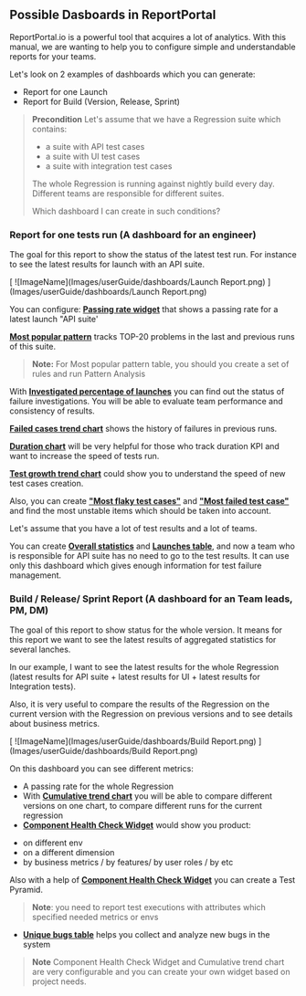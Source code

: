 ## Possible Dasboards in ReportPortal

ReportPortal.io is a powerful tool that acquires a lot of analytics. With this manual, we are wanting to help you to configure simple and understandable reports for your teams.

Let's look on 2 examples of dashboards which you can generate:
* Report for one Launch
* Report for Build (Version, Release, Sprint)


> **Precondition**
> Let's assume that we have a Regression suite which contains:
>
> - a suite with API test cases
> - a suite with UI test cases
> - a suite with integration test cases
>
> The whole Regression is running against nightly build every day.
> Different teams are responsible for different suites.
>
> Which dashboard I can create in such conditions?


###  Report for one tests run (A dashboard for an engineer)

The goal for this report to show the status of the latest test run. For instance to see the latest results for launch with an API suite. 

[ ![ImageName](Images/userGuide/dashboards/Launch Report.png) ](Images/userGuide/dashboards/Launch Report.png)

You can configure:
[**Passing rate widget**]() that shows a passing rate for a latest launch "API suite'

[**Most popular pattern**](https://reportportal.io/docs/Most-popular-pattern) tracks TOP-20 problems in the last and previous runs of this suite. 

> **Note:** For Most popular pattern table, you should you create a set of rules and run Pattern Analysis

With [**Investigated percentage of launches**](https://reportportal.io/docs/Investigated-percentage-of) you can find out the status of failure investigations. You will be able to evaluate team performance and consistency of results.

[**Failed cases trend chart**](https://reportportal.io/docs/Failed-cases-trend) shows the history of failures in previous runs. 

[**Duration chart**](https://reportportal.io/docs/Launches-duration-chart) will be very helpful for those who track duration KPI and want to increase the speed of tests run. 

[**Test growth trend chart**](https://reportportal.io/docs/Test-cases-growth-trend) could show you to understand the speed of new test cases creation.

Also, you can create [**"Most flaky test cases"**](https://reportportal.io/docs/Flaky-test-cases) and [**"Most failed test case"**](https://reportportal.io/docs/Most-failed-test-cases) and find the most unstable items which should be taken into account.

Let's assume that you have a lot of test results and a lot of teams.

You can create [**Overall statistics**]() and [**Launches table**](https://reportportal.io/docs/Launches-table), and now a team who is responsible for API suite has no need to go to the test results. It can use only this dashboard which gives enough information for test failure management.


###  Build / Release/ Sprint Report (A dashboard for an Team leads, PM, DM)

The goal of this report to show status for the whole version. It means for this report we want to see the latest results of aggregated statistics for several lanches.

In our example, I want to see the latest results for the whole Regression (latest results for API suite + latest results for UI + latest results for Integration tests).

Also, it is very useful to compare the results of the Regression on the current version with the Regression on previous versions and to see details about business metrics.

[ ![ImageName](Images/userGuide/dashboards/Build Report.png) ](Images/userGuide/dashboards/Build Report.png)

On this dashboard you can see different metrics:

- A passing rate for the whole Regression
- With [**Cumulative trend chart**](https://reportportal.io/docs/Cumulative-trend-chart) you will be able to compare different versions on one chart, to compare different runs for the current regression
- [**Component Health Check Widget**](https://reportportal.io/docs/Component-health-check) would show you product:

* on different env
* on a different dimension
* by business metrics / by features/ by user roles / by etc

Also with a help of [**Component Health Check Widget**](https://reportportal.io/docs/Component-health-check) you can create a Test Pyramid.

>**Note**: you need to report test executions with attributes which specified needed metrics or envs

- [**Unique bugs table**]() helps you collect and analyze new bugs in the system

>**Note** Component Health Check Widget and Cumulative trend chart are very configurable and you can create your own widget based on project needs.



